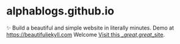 # alphablogs.github.io
:sparkles: Build a beautiful and simple website in literally minutes. Demo at https://beautifuljekyll.com
Welcome
[Visit this _*great,great*_site](www.publish0x.com).
